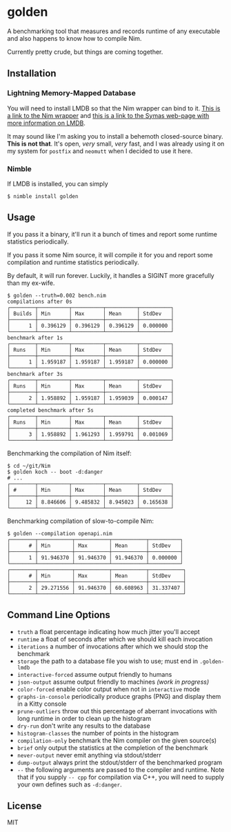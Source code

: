 # golden

A benchmarking tool that measures and records runtime of any executable and
also happens to know how to compile Nim.

Currently pretty crude, but things are coming together.

## Installation

### Lightning Memory-Mapped Database

You will need to install LMDB so that the Nim wrapper can bind to it. [This
is a link to the Nim wrapper](https://github.com/FedericoCeratto/nim-lmdb)
and [this is a link to the Symas web-page with more information on
LMDB](https://symas.com/lmdb/).

It may sound like I'm asking you to install a behemoth closed-source binary.
**This is not that**. It's open, _very_ small, _very_ fast, and I was already
using it on my system for `postfix` and `neomutt` when I decided to use it here.

### Nimble

If LMDB is installed, you can simply
```
$ nimble install golden
```

## Usage

If you pass it a binary, it'll run it a bunch of times and report some runtime
statistics periodically.

If you pass it some Nim source, it will compile it for you and report some
compilation and runtime statistics periodically.

By default, it will run forever. Luckily, it handles a SIGINT more gracefully
than my ex-wife.

```
$ golden --truth=0.002 bench.nim
compilations after 0s
┌────────┬──────────┬──────────┬──────────┬──────────┐
│ Builds │ Min      │ Max      │ Mean     │ StdDev   │
├────────┼──────────┼──────────┼──────────┼──────────┤
│      1 │ 0.396129 │ 0.396129 │ 0.396129 │ 0.000000 │
└────────┴──────────┴──────────┴──────────┴──────────┘
benchmark after 1s
┌────────┬──────────┬──────────┬──────────┬──────────┐
│ Runs   │ Min      │ Max      │ Mean     │ StdDev   │
├────────┼──────────┼──────────┼──────────┼──────────┤
│      1 │ 1.959187 │ 1.959187 │ 1.959187 │ 0.000000 │
└────────┴──────────┴──────────┴──────────┴──────────┘
benchmark after 3s
┌────────┬──────────┬──────────┬──────────┬──────────┐
│ Runs   │ Min      │ Max      │ Mean     │ StdDev   │
├────────┼──────────┼──────────┼──────────┼──────────┤
│      2 │ 1.958892 │ 1.959187 │ 1.959039 │ 0.000147 │
└────────┴──────────┴──────────┴──────────┴──────────┘
completed benchmark after 5s
┌────────┬──────────┬──────────┬──────────┬──────────┐
│ Runs   │ Min      │ Max      │ Mean     │ StdDev   │
├────────┼──────────┼──────────┼──────────┼──────────┤
│      3 │ 1.958892 │ 1.961293 │ 1.959791 │ 0.001069 │
└────────┴──────────┴──────────┴──────────┴──────────┘
```

Benchmarking the compilation of Nim itself:
```
$ cd ~/git/Nim
$ golden koch -- boot -d:danger
# ...
┌────────┬──────────┬──────────┬──────────┬──────────┐
│ #      │ Min      │ Max      │ Mean     │ StdDev   │
├────────┼──────────┼──────────┼──────────┼──────────┤
│     12 │ 8.846606 │ 9.485832 │ 8.945023 │ 0.165638 │
└────────┴──────────┴──────────┴──────────┴──────────┘
```

Benchmarking compilation of slow-to-compile Nim:

```
$ golden --compilation openapi.nim
┌────────┬───────────┬───────────┬───────────┬──────────┐
│      # │ Min       │ Max       │ Mean      │ StdDev   │
├────────┼───────────┼───────────┼───────────┼──────────┤
│      1 │ 91.946370 │ 91.946370 │ 91.946370 │ 0.000000 │
└────────┴───────────┴───────────┴───────────┴──────────┘
┌────────┬───────────┬───────────┬───────────┬───────────┐
│      # │ Min       │ Max       │ Mean      │ StdDev    │
├────────┼───────────┼───────────┼───────────┼───────────┤
│      2 │ 29.271556 │ 91.946370 │ 60.608963 │ 31.337407 │
└────────┴───────────┴───────────┴───────────┴───────────┘
```

## Command Line Options

 - `truth` a float percentage indicating how much jitter you'll accept
 - `runtime` a float of seconds after which we should kill each invocation
 - `iterations` a number of invocations after which we should stop the benchmark
 - `storage` the path to a database file you wish to use; must end in `.golden-lmdb`
 - `interactive-forced` assume output friendly to humans
 - `json-output` assume output friendly to machines _(work in progress)_
 - `color-forced` enable color output when not in `interactive` mode
 - `graphs-in-console` periodically produce graphs (PNG) and display them in a Kitty console
 - `prune-outliers` throw out this percentage of aberrant invocations with long runtime in order to clean up the histogram
 - `dry-run` don't write any results to the database
 - `histogram-classes` the number of points in the histogram
 - `compilation-only` benchmark the Nim compiler on the given source(s)
 - `brief` only output the statistics at the completion of the benchmark
 - `never-output` never emit anything via stdout/stderr
 - `dump-output` always print the stdout/stderr of the benchmarked program
 - `--` the following arguments are passed to the compiler and runtime. Note that if you supply `-- cpp` for compilation via C++, you will need to supply your own defines such as `-d:danger`.

## License
MIT
